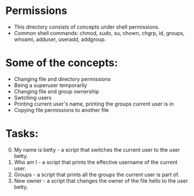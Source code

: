# Permissions

- This directory consists of concepts under shell permissions. <br>
- Common shell commands: chmod, sudo, su, chown, chgrp, id, groups, whoami, adduser, useradd, addgroup. <br>

# Some of the concepts:

- Changing file and directory permissions <br>
- Being a superuser temporarily <br>
- Changing file and group ownership <br>
- Swtching users<br>
- Printing current user's name, printing the groups current user is in <br>
- Copying file permissions to another file

# Tasks:

0. My name is betty - a script that switches the current user to the user betty.
1. Who am I - a script that prints the effective username of the current user.
2. Groups - a script that prints all the groups the current user is part of.
3. New owner - a script that changes the owner of the file hello to the user betty.

